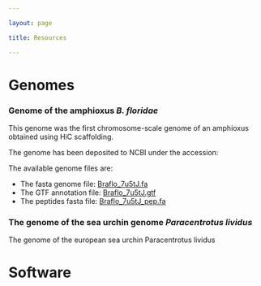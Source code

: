 ```yaml
---

layout: page

title: Resources

---
```



# Genomes

### Genome of the amphioxus *B. floridae*

This genome was the first chromosome-scale genome of an amphioxus obtained using HiC scaffolding. 

The genome has been deposited to NCBI under the accession: 

The available genome files are: 
* The fasta genome file: [Braflo_7u5tJ.fa](https://www.dropbox.com/s/40kd7o8zdk5hblm/Braflo_7u5tJ.fa.gz?dl=1)
* The GTF annotation file: [Braflo_7u5tJ.gtf](https://www.dropbox.com/s/k0k2unsnx734xzp/Braflo_7u5tJ.gtf.gz?dl=1)
* The peptides fasta file: [Braflo_7u5tJ_pep.fa](https://www.dropbox.com/s/xcga7413tnh5nxi/Braflo_7u5tJ_pep.fa.gz?dl=1)



### The genome of the sea urchin genome *Paracentrotus lividus* 

The genome of the european sea urchin Paracentrotus lividus 

# Software



